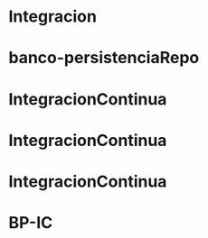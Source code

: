 # Integracion
# banco-persistenciaRepo
# IntegracionContinua
# IntegracionContinua
# IntegracionContinua
# BP-IC

